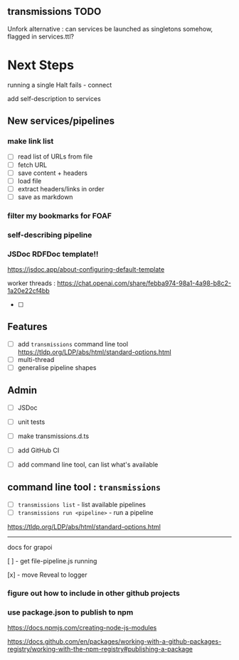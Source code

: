 ## transmissions TODO

Unfork alternative : can services be launched as singletons somehow, flagged in services.ttl?

# Next Steps

running a single Halt fails - connect

add self-description to services

## New services/pipelines

### make link list

- [ ] read list of URLs from file
- [ ] fetch URL
- [ ] save content + headers
- [ ] load file
- [ ] extract headers/links in order
- [ ] save as markdown

### filter my bookmarks for FOAF

### self-describing pipeline

### JSDoc RDFDoc template!!

https://jsdoc.app/about-configuring-default-template

worker threads : https://chat.openai.com/share/febba974-98a1-4a98-b8c2-1a20e22cf4bb

- [ ]

## Features

- [ ] add `transmissions` command line tool https://tldp.org/LDP/abs/html/standard-options.html
- [ ] multi-thread
- [ ] generalise pipeline shapes

## Admin

- [ ] JSDoc
- [ ] unit tests
- [ ] make transmissions.d.ts
- [ ] add GitHub CI

- [ ] add command line tool, can list what's available

## command line tool : `transmissions`

- [ ] `transmissions list` - list available pipelines
- [ ] `transmissions run <pipeline>` - run a pipeline

https://tldp.org/LDP/abs/html/standard-options.html

---

docs for grapoi

[ ] - get file-pipeline.js running

[x] - move Reveal to logger

### figure out how to include in other github projects

### use package.json to publish to npm

https://docs.npmjs.com/creating-node-js-modules

https://docs.github.com/en/packages/working-with-a-github-packages-registry/working-with-the-npm-registry#publishing-a-package
